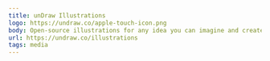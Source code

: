 ```yaml
---
title: unDraw Illustrations
logo: https://undraw.co/apple-touch-icon.png
body: Open-source illustrations for any idea you can imagine and create. A constantly updated design project with beautiful SVG images that you can use completely free and without attribution. Use the on-the-fly color image generation to match your brand identity.
url: https://undraw.co/illustrations
tags: media
---
```

